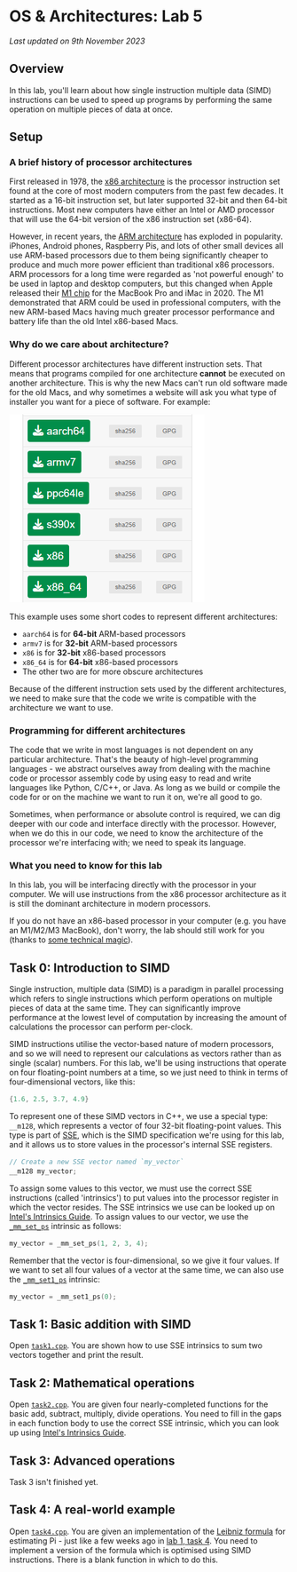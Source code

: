 # OS & Architectures: Lab 5

*Last updated on 9th November 2023*

## Overview
In this lab, you'll learn about how single instruction multiple data (SIMD) instructions can be used to speed up programs by performing the same operation on multiple pieces of data at once.

## Setup
### A brief history of processor architectures
First released in 1978, the [x86 architecture](https://en.wikipedia.org/wiki/X86) is the processor instruction set found at the core of most modern computers from the past few decades. It started as a 16-bit instruction set, but later supported 32-bit and then 64-bit instructions. Most new computers have either an Intel or AMD processor that will use the 64-bit version of the x86 instruction set (x86-64).

However, in recent years, the [ARM architecture](https://en.wikipedia.org/wiki/ARM_architecture_family) has exploded in popularity. iPhones, Android phones, Raspberry Pis, and lots of other small devices all use ARM-based processors due to them being significantly cheaper to produce and much more power efficient than traditional x86 processors. ARM processors for a long time were regarded as 'not powerful enough' to be used in laptop and desktop computers, but this changed when Apple released their [M1 chip](https://en.wikipedia.org/wiki/Apple_M1) for the MacBook Pro and iMac in 2020. The M1 demonstrated that ARM could be used in professional computers, with the new ARM-based Macs having much greater processor performance and battery life than the old Intel x86-based Macs.

### Why do we care about architecture?
Different processor architectures have different instruction sets. That means that programs compiled for one architecture **cannot** be executed on another architecture. This is why the new Macs can't run old software made for the old Macs, and why sometimes a website will ask you what type of installer you want for a piece of software. For example:

![Example of having to choose an architecture when downloading a file (from the Alpine Linux download site)](./img/image-1.png)

This example uses some short codes to represent different architectures:
- `aarch64` is for **64-bit** ARM-based processors
- `armv7` is for **32-bit** ARM-based processors
- `x86` is for **32-bit** x86-based processors
- `x86_64` is for **64-bit** x86-based processors
- The other two are for more obscure architectures

Because of the different instruction sets used by the different architectures, we need to make sure that the code we write is compatible with the architecture we want to use.

### Programming for different architectures
The code that we write in most languages is not dependent on any particular architecture. That's the beauty of high-level programming languages - we abstract ourselves away from dealing with the machine code or processor assembly code by using easy to read and write languages like Python, C/C++, or Java. As long as we build or compile the code for or on the machine we want to run it on, we're all good to go.

Sometimes, when performance or absolute control is required, we can dig deeper with our code and interface directly with the processor. However, when we do this in our code, we need to know the architecture of the processor we're interfacing with; we need to speak its language.

### What you need to know for this lab
In this lab, you will be interfacing directly with the processor in your computer. We will use instructions from the x86 processor architecture as it is still the dominant architecture in modern processors.

If you do not have an x86-based processor in your computer (e.g. you have an M1/M2/M3 MacBook), don't worry, the lab should still work for you (thanks to [some technical magic](https://github.com/DLTcollab/sse2neon)).

## Task 0: Introduction to SIMD
Single instruction, multiple data (SIMD) is a paradigm in parallel processing which refers to single instructions which perform operations on multiple pieces of data at the same time. They can significantly improve performance at the lowest level of computation by increasing the amount of calculations the processor can perform per-clock.

SIMD instructions utilise the vector-based nature of modern processors, and so we will need to represent our calculations as vectors rather than as single (scalar) numbers. For this lab, we'll be using instructions that operate on four floating-point numbers at a time, so we just need to think in terms of four-dimensional vectors, like this:
``` c++
{1.6, 2.5, 3.7, 4.9}
```

To represent one of these SIMD vectors in C++, we use a special type: `__m128`, which represents a vector of four 32-bit floating-point values. This type is part of [SSE](https://en.wikipedia.org/wiki/Streaming_SIMD_Extensions), which is the SIMD specification we're using for this lab, and it allows us to store values in the processor's internal SSE registers.
``` c++
// Create a new SSE vector named `my_vector`
__m128 my_vector;
```

To assign some values to this vector, we must use the correct SSE instructions (called 'intrinsics') to put values into the processor register in which the vector resides. The SSE intrinsics we use can be looked up on [Intel's Intrinsics Guide](https://www.intel.com/content/www/us/en/docs/intrinsics-guide/index.html#techs=SSE_ALL). To assign values to our vector, we use the [`_mm_set_ps`](https://www.intel.com/content/www/us/en/docs/intrinsics-guide/index.html#techs=SSE_ALL&ig_expand=155,5860,5863,5917,5860,5860&text=_mm_set_ps) intrinsic as follows:
``` c++
my_vector = _mm_set_ps(1, 2, 3, 4);
```

Remember that the vector is four-dimensional, so we give it four values. If we want to set all four values of a vector at the same time, we can also use the [`_mm_set1_ps`](https://www.intel.com/content/www/us/en/docs/intrinsics-guide/index.html#techs=SSE_ALL&ig_expand=155,5860,5863,5917,5860,5860,5917&text=_mm_set1_ps) intrinsic:
``` c++
my_vector = _mm_set1_ps(0);
```

## Task 1: Basic addition with SIMD
Open [`task1.cpp`](./task1.cpp). You are shown how to use SSE intrinsics to sum two vectors together and print the result.

## Task 2: Mathematical operations
Open [`task2.cpp`](./task2.cpp). You are given four nearly-completed functions for the basic add, subtract, multiply, divide operations. You need to fill in the gaps in each function body to use the correct SSE intrinsic, which you can look up using [Intel's Intrinsics Guide](https://www.intel.com/content/www/us/en/docs/intrinsics-guide/index.html#techs=SSE_ALL).

## Task 3: Advanced operations
Task 3 isn't finished yet.

## Task 4: A real-world example
Open [`task4.cpp`](./task4.cpp). You are given an implementation of the [Leibniz formula](https://en.wikipedia.org/wiki/Leibniz_formula_for_π) for estimating Pi - just like a few weeks ago in [lab 1, task 4](../lab1/task4.cpp). You need to implement a version of the formula which is optimised using SIMD instructions. There is a blank function in which to do this.